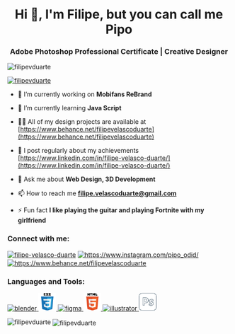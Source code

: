 <h1 align="center">Hi 👋, I'm Filipe, but you can call me Pipo</h1>
<h3 align="center">Adobe Photoshop Professional Certificate | Creative Designer </h3>

<p align="left"> <img src="https://komarev.com/ghpvc/?username=filipevduarte&label=Profile%20views&color=0e75b6&style=flat" alt="filipevduarte" /> </p>

<p align="left"> <a href="https://github.com/ryo-ma/github-profile-trophy"><img src="https://github-profile-trophy.vercel.app/?username=filipevduarte" alt="filipevduarte" /></a> </p>

- 🔭 I’m currently working on **Mobifans ReBrand**

- 🌱 I’m currently learning **Java Script**

- 👨‍💻 All of my design projects are available at [https://www.behance.net/filipevelascoduarte](https://www.behance.net/filipevelascoduarte)

- 📝 I post regularly about my achievements [https://www.linkedin.com/in/filipe-velasco-duarte/](https://www.linkedin.com/in/filipe-velasco-duarte/)

- 💬 Ask me about **Web Design, 3D Development**

- 📫 How to reach me **filipe.velascoduarte@gmail.com**

- ⚡ Fun fact **I like playing the guitar and playing Fortnite with my girlfriend**

<h3 align="left">Connect with me:</h3>
<p align="left">
<a href="https://linkedin.com/in/filipe-velasco-duarte" target="blank"><img align="center" src="https://raw.githubusercontent.com/rahuldkjain/github-profile-readme-generator/master/src/images/icons/Social/linked-in-alt.svg" alt="filipe-velasco-duarte" height="30" width="40" /></a>
<a href="https://instagram.com/https://www.instagram.com/pipo_odid/" target="blank"><img align="center" src="https://raw.githubusercontent.com/rahuldkjain/github-profile-readme-generator/master/src/images/icons/Social/instagram.svg" alt="https://www.instagram.com/pipo_odid/" height="30" width="40" /></a>
<a href="https://www.behance.net/https://www.behance.net/filipevelascoduarte" target="blank"><img align="center" src="https://raw.githubusercontent.com/rahuldkjain/github-profile-readme-generator/master/src/images/icons/Social/behance.svg" alt="https://www.behance.net/filipevelascoduarte" height="30" width="40" /></a>
</p>

<h3 align="left">Languages and Tools:</h3>
<p align="left"> <a href="https://www.blender.org/" target="_blank" rel="noreferrer"> <img src="https://download.blender.org/branding/community/blender_community_badge_white.svg" alt="blender" width="40" height="40"/> </a> <a href="https://www.w3schools.com/css/" target="_blank" rel="noreferrer"> <img src="https://raw.githubusercontent.com/devicons/devicon/master/icons/css3/css3-original-wordmark.svg" alt="css3" width="40" height="40"/> </a> <a href="https://www.figma.com/" target="_blank" rel="noreferrer"> <img src="https://www.vectorlogo.zone/logos/figma/figma-icon.svg" alt="figma" width="40" height="40"/> </a> <a href="https://www.w3.org/html/" target="_blank" rel="noreferrer"> <img src="https://raw.githubusercontent.com/devicons/devicon/master/icons/html5/html5-original-wordmark.svg" alt="html5" width="40" height="40"/> </a> <a href="https://www.adobe.com/in/products/illustrator.html" target="_blank" rel="noreferrer"> <img src="https://www.vectorlogo.zone/logos/adobe_illustrator/adobe_illustrator-icon.svg" alt="illustrator" width="40" height="40"/> </a> <a href="https://www.photoshop.com/en" target="_blank" rel="noreferrer"> <img src="https://raw.githubusercontent.com/devicons/devicon/master/icons/photoshop/photoshop-line.svg" alt="photoshop" width="40" height="40"/> </a> </p>

<p><img align="left" src="https://github-readme-stats.vercel.app/api/top-langs?username=filipevduarte&show_icons=true&locale=en&layout=compact" alt="filipevduarte" /></p>

<p>&nbsp;<img align="center" src="https://github-readme-stats.vercel.app/api?username=filipevduarte&show_icons=true&locale=en" alt="filipevduarte" /></p>
